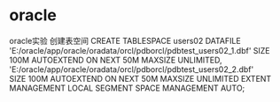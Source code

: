 # oracle
oracle实验
创建表空间
CREATE TABLESPACE users02 DATAFILE 
'E:/oracle/app/oracle/oradata/orcl/pdborcl/pdbtest_users02_1.dbf' 
  SIZE 100M AUTOEXTEND ON NEXT 50M MAXSIZE UNLIMITED, 
'E:/oracle/app/oracle/oradata/orcl/pdborcl/pdbtest_users02_2.dbf'  
  SIZE 100M AUTOEXTEND ON NEXT 50M MAXSIZE UNLIMITED 
EXTENT MANAGEMENT LOCAL SEGMENT SPACE MANAGEMENT AUTO;
